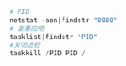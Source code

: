 ```powershell
# PID
netstat -aon|findstr "8080"
# 查看应用
tasklist|findstr "PID"
#关闭进程
taskkill /PID PID /
```


